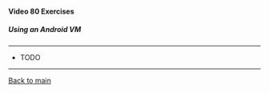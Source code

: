 #### Video 80 Exercises

##### Using an Android VM

---

- TODO

---

[Back to main](https://github.com/rot0xd/CBTNuggets/blob/master/CEHv9/README.md)

